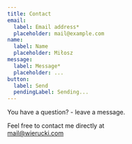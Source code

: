 ```yaml
---
title: Contact
email:
  label: Email address*
  placeholder: mail@example.com
name:
  label: Name
  placeholder: Miłosz
message:
  label: Message*
  placeholder: ...
button:
  label: Send
  pendingLabel: Sending...
---
```


You have a question? - leave a message.

Feel free to contact me directly at\
[mail@wierucki.com](mailto:mail@wierucki.com)
